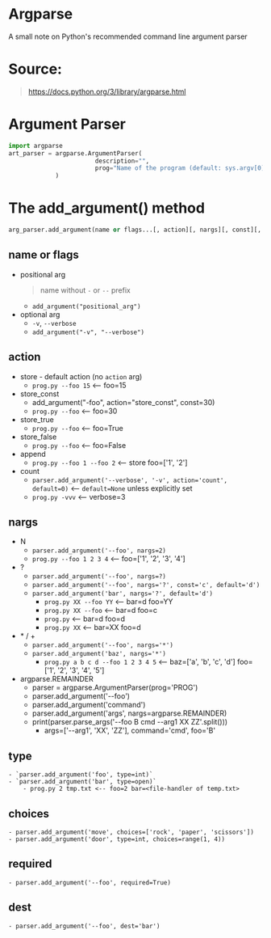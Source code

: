 # Argparse 
A small note on Python's recommended command line argument parser

# Source:
> https://docs.python.org/3/library/argparse.html

# Argument Parser
```python
import argparse
art_parser = argparse.ArgumentParser(
                        description="",
                        prog="Name of the program (default: sys.argv[0])",
             )
```
# The add_argument() method
```python
arg_parser.add_argument(name or flags...[, action][, nargs][, const][, default][, type][, choices][, required][, help][, metavar][, dest])
```

## name or flags
- positional arg 
    > name without `-` or `--` prefix
    - `add_argument("positional_arg")`
- optional arg
    - `-v`, `--verbose`
    - `add_argument("-v", "--verbose")`

## action
- store - default action (no `action` arg)
    - `prog.py --foo 15` <-- foo=15 
- store_const
    - add_argument("-foo", action="store_const", const=30)
    - `prog.py --foo` <-- foo=30 
- store_true
    - `prog.py --foo` <-- foo=True
- store_false
    - `prog.py --foo` <-- foo=False
- append
    - `prog.py --foo 1 --foo 2` <-- store foo=['1', '2']
- count
    - `parser.add_argument('--verbose', '-v', action='count', default=0)` <-- `default=None` unless explicitly set 
    - `prog.py -vvv` <-- verbose=3

## nargs
- N
    - `parser.add_argument('--foo', nargs=2)`
    - `prog.py --foo 1 2 3 4` <-- foo=['1', '2', '3', '4']
- ?
    - `parser.add_argument('--foo', nargs=?)`
    - `parser.add_argument('--foo', nargs='?', const='c', default='d')` 
    - `parser.add_argument('bar', nargs='?', default='d')`
        - `prog.py XX --foo YY` <-- bar=d foo=YY
        - `prog.py XX --foo` <-- bar=d foo=c
        - `prog.py` <-- bar=d foo=d 
        - `prog.py XX` <-- bar=XX foo=d
- \* / +
    - `parser.add_argument('--foo', nargs='*')`
    - `parser.add_argument('baz', nargs='*')`
        - `prog.py a b c d --foo 1 2 3 4 5` <-- baz=['a', 'b', 'c', 'd'] foo=['1', '2', '3', '4', '5']
- argparse.REMAINDER
    - parser = argparse.ArgumentParser(prog='PROG')
    - parser.add_argument('--foo')
    - parser.add_argument('command')
    - parser.add_argument('args', nargs=argparse.REMAINDER)
    - print(parser.parse_args('--foo B cmd --arg1 XX ZZ'.split()))
        - args=['--arg1', 'XX', 'ZZ'], command='cmd', foo='B'

## type
    - `parser.add_argument('foo', type=int)`
    - `parser.add_argument('bar', type=open)`
        - prog.py 2 tmp.txt <-- foo=2 bar=<file-handler of temp.txt>

## choices
    - parser.add_argument('move', choices=['rock', 'paper', 'scissors'])
    - parser.add_argument('door', type=int, choices=range(1, 4))

## required
    - parser.add_argument('--foo', required=True)

## dest
    - parser.add_argument('--foo', dest='bar')
